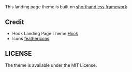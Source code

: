 # 

This landing page theme is built on [shorthand css framework](https://github.com/shorthandcss/shorthand)


## Credit
* Hook Landing Page Theme [Hook](https://github.com/bansal/hook-theme)
* Icons [feathericons](https://feathericons.com)

## LICENSE

The theme is available under the MIT License.
